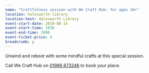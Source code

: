 ```yaml
---
name: "Craftfulness session with We Craft Hub: for ages 16+"
location: halesworth-library
location-text: Halesworth Library
event-start-date: 2019-08-14
event-start-time: 1830
event-end-time: 2000
event-ticket-price: 4
breadcrumb: y
---
```


Unwind and reboot with some mindful crafts at this special session.

Call We Craft Hub on [01986 873246](tel:01986873246) to book your place.
